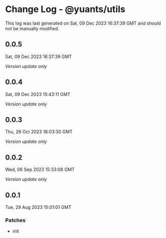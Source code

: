 # Change Log - @yuants/utils

This log was last generated on Sat, 09 Dec 2023 16:37:39 GMT and should not be manually modified.

## 0.0.5
Sat, 09 Dec 2023 16:37:39 GMT

_Version update only_

## 0.0.4
Sat, 09 Dec 2023 15:43:11 GMT

_Version update only_

## 0.0.3
Thu, 26 Oct 2023 18:03:30 GMT

_Version update only_

## 0.0.2
Wed, 06 Sep 2023 15:33:08 GMT

_Version update only_

## 0.0.1
Tue, 29 Aug 2023 15:01:01 GMT

### Patches

- init

